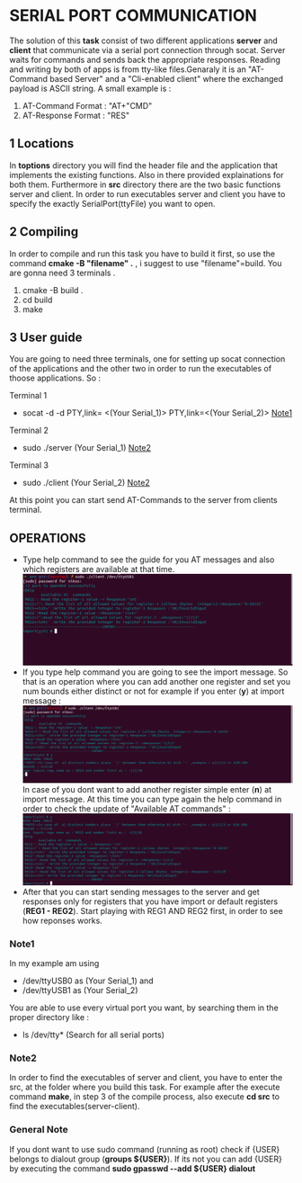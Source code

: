# SERIAL PORT COMMUNICATION 
The solution of this **task** consist of two different applications **server** and **client** that communicate via a serial port connection through socat. Server waits for commands and sends back the appropriate responses. Reading and writing by both of apps is from tty-like files.Genaraly it is an "AT-Command based Server" and a "Cli-enabled client" where the exchanged payload is ASCII string. A small example is :

1) AT-Command  Format : "AT+"CMD" 
2) AT-Response Format : "RES"
 
## 1 Locations
In **toptions** directory you will find the header file and the application that implements  the existing functions. Also in there provided explainations for both them. Furthermore in **src** directory there are the two basic functions server and client. In order to run executables server and client you have to specify the  exactly SerialPort(ttyFile) you want to open.
## 2 Compiling 

In order to compile and run this task you have to build it first, so use the command **cmake -B "filename" .** , i suggest to use "filename"=build. You are gonna need 3 terminals .

1) cmake -B build .
2) cd build
3) make 

## 3 User guide 

You are going to need three terminals, one for setting up socat connection of the applications and the other two in order to run the executables of thoose applications. So : 
 
Terminal 1 
* socat -d -d PTY,link= <(Your Serial_1)> PTY,link=<(Your Serial_2)>  [Note1](#Note1)

Terminal 2 
* sudo ./server (Your Serial_1) [Note2](#Note2)

Terminal 3 
* sudo ./client (Your Serial_2) [Note2](#Note2)

At this point you can start send AT-Commands to the server from clients terminal.
## OPERATIONS 
* Type help command to see the guide for you AT messages and also which registers are available at that time.
![Help_command](/img/two.png)
* If you type help command you are going to see the import message. So that is an operation where you can add another one register and set you num bounds either distinct or not for example if you enter (**y**) at import message :
![import](/img/three.png)In case of you dont want to add another register simple enter (**n**) at import message. At this time you can type again the help command in order to check the update of "Available AT commands" : 
![Update_help_command](/img/four.png)
* After that you can start sending messages to the server and get responses only for registers that you have import or default registers (**REG1 - REG2**). Start playing with REG1 AND REG2 first, in order to see how reponses works.




### Note1 
In my example am using
* /dev/ttyUSB0 as (Your Serial_1) and 
* /dev/ttyUSB1 as (Your Serial_2)

You are able to use every virtual port you want, by searching them in the proper directory like :
* ls /dev/tty* (Search for all serial ports)

### Note2
In order to find the executables of server and client, you have to enter the src, at the folder where you build this task. For example after the execute  command **make**, in step 3 of the compile process, also execute **cd src** to find the executables(server-client).

### General Note
If you dont want to use sudo command (running as root) check if {USER} belongs  to  dialout group (**groups ${USER}**). If its not you can add {USER} by executing the command **sudo gpasswd --add ${USER} dialout**